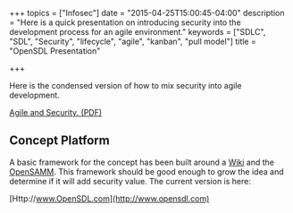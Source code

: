 +++
topics = ["Infosec"]
date = "2015-04-25T15:00:45-04:00"
description = "Here is a quick presentation on introducing security into the development process for an agile environment."
keywords = ["SDLC", "SDL", "Security", "lifecycle", "agile", "kanban", "pull model"]
title = "OpenSDL Presentation"

+++

Here is the condensed version of how to mix security into agile development.

[Agile and Security. (PDF)](/docs/AgileAndSecurityOilAndWaterHO.pdf)

## Concept Platform ##

A basic framework for the concept has been built around a [Wiki](http://www.pmwiki.com) and the [OpenSAMM](http://www.opensamm.org). This framework should be good enough to grow the idea and determine if it will add security value. The current version is here:

[Http://www.OpenSDL.com](http://www.opensdl.com)
